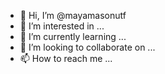 - 👋 Hi, I’m @mayamasonutf
- 👀 I’m interested in ...
- 🌱 I’m currently learning ...
- 💞️ I’m looking to collaborate on ...
- 📫 How to reach me ...

<!---
mayamasonutf/mayamasonutf is a ✨ special ✨ repository because its `README.md` (this file) appears on your GitHub profile.
You can click the Preview link to take a look at your changes.
--->
